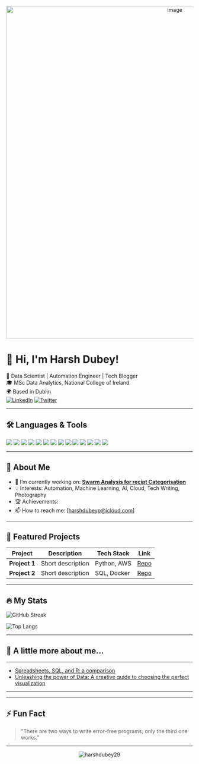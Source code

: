 <!-- Banner Image -->

<p align="center">
  <img width="895" alt="image" src="https://github.com/user-attachments/assets/2c995e28-4cb2-4807-a937-72b9979da930" />


</p>

# 👋 Hi, I'm Harsh Dubey!

🚀 Data Scientist | Automation Engineer | Tech Blogger  
🎓 MSc Data Analytics, National College of Ireland  
🌍 Based in Dublin  
[![LinkedIn](https://img.shields.io/badge/LinkedIn-blue?logo=linkedin)](https://linkedin.com/in/harshdubeyp)
[![Twitter](https://img.shields.io/badge/Twitter-blue?logo=twitter)](https://x.com/itsreallyharsh)
<!--[![Portfolio](https://img.shields.io/badge/Portfolio-website?logo=google-chrome)](https://yourportfolio.com) -->

---

## 🛠️ Languages & Tools


<p align="left">
  <img src="https://img.shields.io/badge/Python-3776AB?style=for-the-badge&logo=python&logoColor=white"/>
  <img src="https://img.shields.io/badge/JavaScript-F7DF1E?style=for-the-badge&logo=javascript&logoColor=black"/>
  <img src="https://img.shields.io/badge/Jupyter-F37626?style=for-the-badge&logo=jupyter&logoColor=white"/>
  <img src="https://img.shields.io/badge/VS_Code-007ACC?style=for-the-badge&logo=visual-studio-code&logoColor=white"/>
  <img src="https://img.shields.io/badge/SQL_Server-CC2927?style=for-the-badge&logo=microsoft-sql-server&logoColor=white"/>
  <img src="https://img.shields.io/badge/PostgreSQL-4169E1?style=for-the-badge&logo=postgresql&logoColor=white"/>
  <img src="https://img.shields.io/badge/MySQL-4479A1?style=for-the-badge&logo=mysql&logoColor=white"/>
  <img src="https://img.shields.io/badge/MongoDB-47A248?style=for-the-badge&logo=mongodb&logoColor=white"/>
  <img src="https://img.shields.io/badge/TensorFlow-FF6F00?style=for-the-badge&logo=tensorflow&logoColor=white"/>
  <img src="https://img.shields.io/badge/Git-F05032?style=for-the-badge&logo=git&logoColor=white"/>
  <img src="https://img.shields.io/badge/Docker-2496ED?style=for-the-badge&logo=docker&logoColor=white"/>
  <img src="https://img.shields.io/badge/HTML5-E34F26?style=for-the-badge&logo=html5&logoColor=white"/>
  <img src="https://img.shields.io/badge/CSS3-1572B6?style=for-the-badge&logo=css3&logoColor=white"/>
  <img src="https://img.shields.io/badge/AWS-232F3E?style=for-the-badge&logo=amazon-aws&logoColor=white"/>
</p>

---

## 🌟 About Me

- 🔭 I’m currently working on: **[Swarm Analysis for recipt Categorisation](project-link)**
- 💡 Interests: Automation, Machine Learning, AI, Cloud, Tech Writing, Photography
- 🏆 Achievements:
- 📫 How to reach me: [harshdubeyp@icloud.com]

---

## 🚀 Featured Projects

| Project | Description | Tech Stack | Link |
|---------|-------------|------------|------|
| **Project 1** | Short description | Python, AWS | [Repo](repo-link) |
| **Project 2** | Short description | SQL, Docker | [Repo](repo-link) |

---

## 🔥 My Stats

![GitHub Streak](https://github-readme-streak-stats-eight.vercel.app/?user=harshdubey29&theme=radical)


![Top Langs](https://github-readme-stats.vercel.app/api/top-langs/?username=harshdubey29&layout=compact&theme=radical)

---

## 🦉 A little more about me...


---
<!--
## 📰 Latest Blog Posts

<!-- BLOG-POST-LIST:START -->
- [Spreadsheets, SQL, and R: a comparison](https://www.linkedin.com/pulse/spreadsheets-sql-r-comparison-harsh-dubey-2f2nf/?trackingId=VCwIPNeu44s7ym3l0AxE0w%3D%3D)
- [Unleashing the power of Data: A creative guide to choosing the perfect visualization](https://www.linkedin.com/feed/update/urn:li:activity:7098663154628370432?utm_source=share&utm_medium=member_desktop&rcm=ACoAABp6EeQBfHlLA5VJ8IJxtvwqcZW7uWA0dLM)
<!-- BLOG-POST-LIST:END -->

---
<!--
## 🎥 Latest YouTube Videos

[![YouTube Channel Subscribers](https://img.shields.io/youtube/channel/subscribers/CHANNEL_ID?style=social)](https://youtube.com/channel/CHANNEL_ID)
<!-- Embed your latest videos or playlist here -->

---

## ⚡ Fun Fact

> "There are two ways to write error-free programs; only the third one works."

---

<!-- Visitor Counter -->
<p align="center">
  <img src="https://komarev.com/ghpvc/?username=harshdubey21&label=Profile%20views&color=0e75b6&style=flat" alt="harshdubey29" />
</p>



<!--
**harshdubey29/harshdubey29** is a ✨ _special_ ✨ repository because its `README.md` (this file) appears on your GitHub profile.

Here are some ideas to get you started:

- 🔭 I’m currently working on ...
- 🌱 I’m currently learning ...
- 👯 I’m looking to collaborate on ...
- 🤔 I’m looking for help with ...
- 💬 Ask me about ...
- 📫 How to reach me: ...
- 😄 Pronouns: ...
- ⚡ Fun fact: ...
-->
